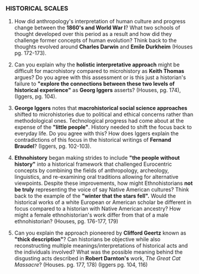 ### HISTORICAL SCALES

1. How did anthropology's interpretation of human culture and progress change between the **1860's and World War I**? What two schools of thought developed over this period as a result and how did they challenge former concepts of human evolution? Think back to the thoughts revolved around **Charles Darwin** and **Emile Durkheim** (Houses pg. 172-173).

2. Can you explain why the **holistic interpretative approach** might be difficult for macrohistory compared to microhistory as **Keith Thomas** argues? Do you agree with this assessment or is this just a historian's failure to **"explore the connections between these two levels of historical experience"** as **Georg Iggers** asserts? (Houses, pg. 174), (Iggers, pg. 104).

3. **George Iggers** notes that **macrohistorical social science approaches** shifted to microhistories due to political and ethical concerns rather than methodological ones. Technological progress had come about at the expense of the **"little people"**. History needed to shift the focus back to everyday life. Do you agree with this? How does Iggers explain the contradictions of this focus in the historical writings of **Fernand Braudel**? (Iggers, pg. 102-103).
4. **Ethnohistory** began making strides to include **"the people without history"** into a historical framework that challenged Eurocentric concepts by combining the fields of anthropology, archeology, linguistics, and re-examining oral traditions allowing for alternative viewpoints. Despite these improvements, how might Ethnohistorians **not be truly** representing the voice of say Native American cultures? Think back to the example of the **"winter that the stars fell".** Would the historical works of a white European or American scholar be different in focus compared to a historian with Native American ancestry? How might a female ethnohistorian's work differ from that of a male ethnohistorian? (Houses, pg. 176-177, 179)
5. Can you explain the approach pioneered by **Clifford Geertz** known as **"thick description"**? Can historians be objective while also reconstructing multiple meanings/interpretations of historical acts and the individuals involved? What was the possible meaning behind the disgusting acts described in **Robert Darnton's** work, *The Great Cat Massacre*? (Houses. pg. 177, 178) (Iggers pg. 104, 116)
